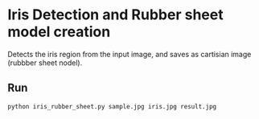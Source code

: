 # Iris Detection and Rubber sheet model creation

Detects the iris region from the input image, and saves as cartisian image (rubbber sheet nodel).

## Run

```
python iris_rubber_sheet.py sample.jpg iris.jpg result.jpg
```
